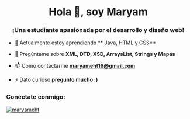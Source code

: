 <h1 align="center">Hola 👋, soy Maryam</h1>
<h3 align="center">¡Una estudiante apasionada por el desarrollo y diseño web!</h3>

- 🌱 Actualmente estoy aprendiendo ** Java, HTML y CSS**

- 💬 Pregúntame sobre **XML, DTD, XSD, ArraysList, Strings y Mapas**

- 📫 Cómo contactarme **maryameht16@gmail.com**

- ⚡ Dato curioso **pregunto mucho :)**

<h3 align="left">Conéctate conmigo:</h3>
<p align="left">
<a href="https://linkedin.com/in/maryameht" target="blank" ><img align="center" src="https://raw.githubusercontent.com/rahuldkjain/github-profile-readme-generator/master/src/images/icons/Social/linked-in-alt.svg" alt ="maryameht" altura="1" ancho="1" /></a>
</p>

